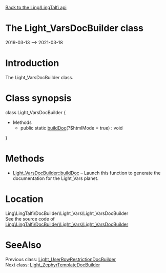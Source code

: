 [Back to the Ling/LingTalfi api](https://github.com/lingtalfi/LingTalfi/blob/master/doc/api/Ling/LingTalfi.md)



The Light_VarsDocBuilder class
================
2019-03-13 --> 2021-03-18






Introduction
============

The Light_VarsDocBuilder class.



Class synopsis
==============


class <span class="pl-k">Light_VarsDocBuilder</span>  {

- Methods
    - public static [buildDoc](https://github.com/lingtalfi/LingTalfi/blob/master/doc/api/Ling/LingTalfi/DocBuilder/Light_Vars/Light_VarsDocBuilder/buildDoc.md)(?$htmlMode = true) : void

}






Methods
==============

- [Light_VarsDocBuilder::buildDoc](https://github.com/lingtalfi/LingTalfi/blob/master/doc/api/Ling/LingTalfi/DocBuilder/Light_Vars/Light_VarsDocBuilder/buildDoc.md) &ndash; Launch this function to generate the documentation for the Light_Vars planet.





Location
=============
Ling\LingTalfi\DocBuilder\Light_Vars\Light_VarsDocBuilder<br>
See the source code of [Ling\LingTalfi\DocBuilder\Light_Vars\Light_VarsDocBuilder](https://github.com/lingtalfi/LingTalfi/blob/master/DocBuilder/Light_Vars/Light_VarsDocBuilder.php)



SeeAlso
==============
Previous class: [Light_UserRowRestrictionDocBuilder](https://github.com/lingtalfi/LingTalfi/blob/master/doc/api/Ling/LingTalfi/DocBuilder/Light_UserRowRestriction/Light_UserRowRestrictionDocBuilder.md)<br>Next class: [Light_ZephyrTemplateDocBuilder](https://github.com/lingtalfi/LingTalfi/blob/master/doc/api/Ling/LingTalfi/DocBuilder/Light_ZephyrTemplate/Light_ZephyrTemplateDocBuilder.md)<br>
